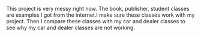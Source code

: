 This project is very messy right now. The book, publisher, student classes are examples I got from the internet.I make sure these classes work with my project. Then I compare these classes with my car and dealer classes to see why my car and dealer classes are not working.
